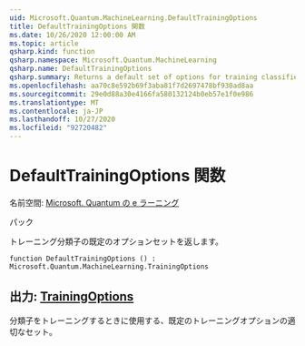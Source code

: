 ```yaml
---
uid: Microsoft.Quantum.MachineLearning.DefaultTrainingOptions
title: DefaultTrainingOptions 関数
ms.date: 10/26/2020 12:00:00 AM
ms.topic: article
qsharp.kind: function
qsharp.namespace: Microsoft.Quantum.MachineLearning
qsharp.name: DefaultTrainingOptions
qsharp.summary: Returns a default set of options for training classifiers.
ms.openlocfilehash: aa70c8e592b69f3aba81f7d2697478bf930ad8aa
ms.sourcegitcommit: 29e0d88a30e4166fa580132124b0eb57e1f0e986
ms.translationtype: MT
ms.contentlocale: ja-JP
ms.lasthandoff: 10/27/2020
ms.locfileid: "92720482"
---
```

# <a name="defaulttrainingoptions-function"></a>DefaultTrainingOptions 関数

名前空間: [Microsoft. Quantum の e ラーニング](xref:Microsoft.Quantum.MachineLearning)

パック [](https://nuget.org/packages/)


トレーニング分類子の既定のオプションセットを返します。

```qsharp
function DefaultTrainingOptions () : Microsoft.Quantum.MachineLearning.TrainingOptions
```


## <a name="output--trainingoptions"></a>出力: [TrainingOptions](xref:Microsoft.Quantum.MachineLearning.TrainingOptions)

分類子をトレーニングするときに使用する、既定のトレーニングオプションの適切なセット。